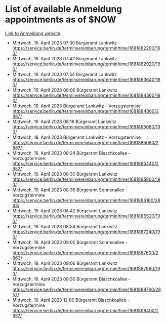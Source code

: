 # List of available Anmeldung appointments as of $NOW
[Link to Anmeldung website](https://service.berlin.de/terminvereinbarung/termin/tag.php?termin=1&anliegen[]=120686&dienstleisterlist=122210,122217,327316,122219,327312,122227,327314,122231,327346,122243,327348,122254,122252,329742,122260,329745,122262,329748,122271,327278,122273,327274,122277,327276,330436,122280,327294,122282,327290,122284,327292,122291,327270,122285,327266,122286,327264,122296,327268,150230,329760,122297,327286,122294,327284,122312,329763,122314,329775,122304,327330,122311,327334,122309,327332,317869,122281,327352,122279,329772,122283,122276,327324,122274,327326,122267,329766,122246,327318,122251,327320,122257,327322,122208,327298,122226,327300&herkunft=http%3A%2F%2Fservice.berlin.de%2Fdienstleistung%2F120686%2F)
- Mittwoch, 19. April 2023 07:30 Bürgeramt Lankwitz https://service.berlin.de/terminvereinbarung/termin/time/1681882200/190/
- Mittwoch, 19. April 2023 07:42 Bürgeramt Lankwitz https://service.berlin.de/terminvereinbarung/termin/time/1681882920/190/
- Mittwoch, 19. April 2023 07:54 Bürgeramt Lankwitz https://service.berlin.de/terminvereinbarung/termin/time/1681883640/190/
- Mittwoch, 19. April 2023 08:06 Bürgeramt Lankwitz https://service.berlin.de/terminvereinbarung/termin/time/1681884360/190/
- Mittwoch, 19. April 2023  Bürgeramt Lankwitz - Vorzugstermine https://service.berlin.de/terminvereinbarung/termin/time/1681884360/2887/
- Mittwoch, 19. April 2023 08:18 Bürgeramt Lankwitz https://service.berlin.de/terminvereinbarung/termin/time/1681885080/190/
- Mittwoch, 19. April 2023  Bürgeramt Lankwitz - Vorzugstermine https://service.berlin.de/terminvereinbarung/termin/time/1681885080/2887/
- Mittwoch, 19. April 2023 08:24 Bürgeramt Blaschkoallee - Vorzugstermine https://service.berlin.de/terminvereinbarung/termin/time/1681885440/2857/
- Mittwoch, 19. April 2023 08:30 Bürgeramt Lankwitz https://service.berlin.de/terminvereinbarung/termin/time/1681885800/190/
- Mittwoch, 19. April 2023 08:36 Bürgeramt Sonnenallee - Vorzugstermine https://service.berlin.de/terminvereinbarung/termin/time/1681886160/2863/
- Mittwoch, 19. April 2023 08:42 Bürgeramt Lankwitz https://service.berlin.de/terminvereinbarung/termin/time/1681886520/190/
- Mittwoch, 19. April 2023 08:54 Bürgeramt Lankwitz https://service.berlin.de/terminvereinbarung/termin/time/1681887240/190/
- Mittwoch, 19. April 2023 09:00 Bürgeramt Sonnenallee - Vorzugstermine https://service.berlin.de/terminvereinbarung/termin/time/1681887600/2863/
- Mittwoch, 19. April 2023 09:06 Bürgeramt Lankwitz https://service.berlin.de/terminvereinbarung/termin/time/1681887960/190/
- Mittwoch, 19. April 2023 09:36 Bürgeramt Blaschkoallee - Vorzugstermine https://service.berlin.de/terminvereinbarung/termin/time/1681889760/2857/
- Mittwoch, 19. April 2023 12:00 Bürgeramt Blaschkoallee - Vorzugstermine https://service.berlin.de/terminvereinbarung/termin/time/1681898400/2857/
